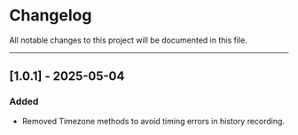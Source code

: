 # Changelog

All notable changes to this project will be documented in this file.

---

## [1.0.1] - 2025-05-04

### Added
- Removed Timezone methods to avoid timing errors in history recording.
